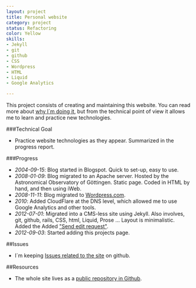```yaml
---
layout: project
title: Personal website
category: project
status: Refactoring 
color: Yellow 
skills:
- Jekyll
- git
- github
- CSS
- Wordpress 
- HTML
- Liquid
- Google Analytics

---
```


This project consists of creating and maintaining this website. You can
read more about [why I´m doing it](/about), but from the technical point of view
it allows me to learn and practice new technologies.

###Technical Goal

* Practice website technologies as they appear. Summarized in the
  progress report.

###Progress

* *2004-09-15*:  Blog started in Blogspot. Quick to set-up, easy to use.
* *2008-01-09*:  Blog migrated to an Apache server. Hosted by the
  Astronomical Observatory of Göttingen. Static
  page. Coded in HTML by hand, and then using iWeb.
* *2008-11-11*:  Blog migrated to [Wordpress.com](http://wordpress.com).
* *2010*:  Added CloudFlare at the DNS level, which allowed me to
  use Google Analytics and other tools.
* *2012-07-01*:  Migrated into a CMS-less site using Jekyll. Also involves, git, github,
  rails, CSS, html, Liquid, Prose ... Layout is minimalistic. Added the
Added ["Send edit request"](/2012/07/01/jekyll-pull-requests/).
* *2012-09-03*:  Started adding this projects page.


##Issues

* I´m keeping [Issues related to the
  site](https://github.com/brunosan/brunosan.eu/issues) on github.


##Resources

* The whole site lives as a [public repository in
  Github](https://github.com/brunosan/brunosan.eu).

